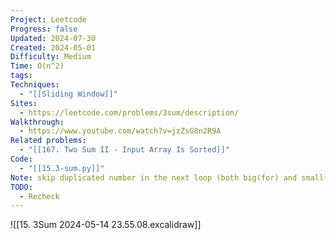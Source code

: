 ```yaml
---
Project: Leetcode
Progress: false
Updated: 2024-07-30
Created: 2024-05-01
Difficulty: Medium
Time: O(n^2)
tags: 
Techniques:
  - "[[Sliding Window]]"
Sites:
  - https://leetcode.com/problems/3sum/description/
Walkthrough:
  - https://www.youtube.com/watch?v=jzZsG8n2R9A
Related problems:
  - "[[167. Two Sum II - Input Array Is Sorted]]"
Code:
  - "[[15.3-sum.py]]"
Note: skip duplicated number in the next loop (both big(for) and small(while) loop)
TODO:
  - Recheck
---
```


![[15. 3Sum 2024-05-14 23.55.08.excalidraw]]